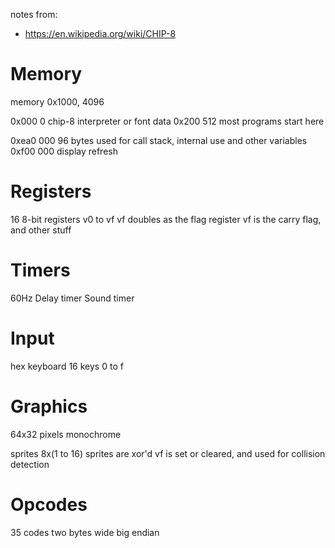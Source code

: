 notes from:
* https://en.wikipedia.org/wiki/CHIP-8

# Memory

memory 0x1000, 4096

0x000   0 chip-8 interpreter or font data
0x200 512 most programs start here

0xea0 000 96 bytes used for call stack, internal use and other variables
0xf00 000 display refresh

# Registers
16 8-bit registers v0 to vf
vf doubles as the flag register
vf is the carry flag, and other stuff


# Timers

60Hz
Delay timer
Sound timer

# Input
hex keyboard
16 keys
0 to f

# Graphics
64x32 pixels
monochrome

sprites 8x(1 to 16)
sprites are xor'd
vf is set or cleared, and used for collision detection

# Opcodes
35 codes
two bytes wide
big endian

